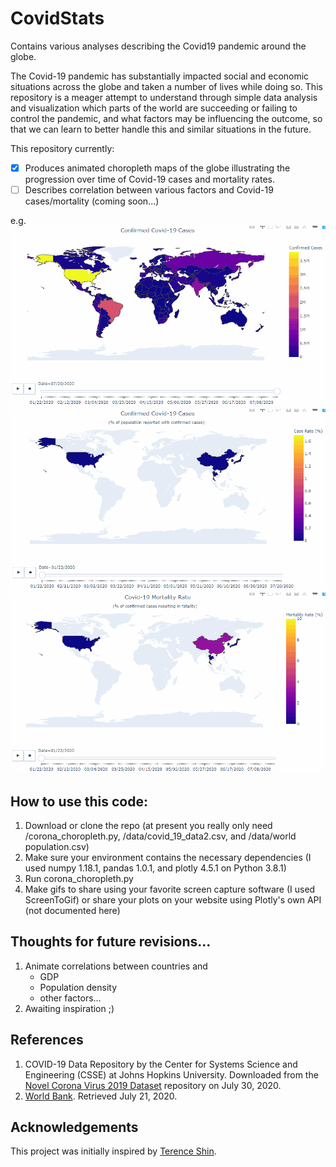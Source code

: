 # CovidStats
Contains various analyses describing the Covid19 pandemic around the globe.

The Covid-19 pandemic has substantially impacted social and economic situations across the globe and taken a number of lives while doing so. This repository is a meager attempt to understand through simple data analysis and visualization which parts of the world are succeeding or failing to control the pandemic, and what factors may be influencing the outcome, so that we can learn to better handle this and similar situations in the future.

This repository currently:
- [x] Produces animated choropleth maps of the globe illustrating the progression over time of Covid-19 cases and mortality rates.
- [ ] Describes correlation between various factors and Covid-19 cases/mortality (coming soon...)

e.g.
![Covid-19 Cases](/gifs/CovidWorldConfirmedCases.gif)
![Covid-19 Case Rate](/gifs/CovidWorldConfirmedRate.gif)
![Covid-19 Mortality Rate](/gifs/CovidWorldMortalityRate.gif)

## How to use this code:
1. Download or clone the repo (at present you really only need /corona_choropleth.py, /data/covid_19_data2.csv, and /data/world population.csv)
2. Make sure your environment contains the necessary dependencies (I used numpy 1.18.1, pandas 1.0.1, and plotly 4.5.1 on Python 3.8.1)
3. Run corona_choropleth.py
4. Make gifs to share using your favorite screen capture software (I used ScreenToGif) or share your plots on your website using Plotly's own API (not documented here)

## Thoughts for future revisions...
1. Animate correlations between countries and
    * GDP
    * Population density
    * other factors...
2. Awaiting inspiration ;)

## References
1. COVID-19 Data Repository by the Center for Systems Science and Engineering (CSSE) at Johns Hopkins University. Downloaded from the [Novel Corona Virus 2019 Dataset](https://www.kaggle.com/sudalairajkumar/novel-corona-virus-2019-dataset/data?select=covid_19_data.csv) repository on July 30, 2020.
2. [World Bank](https://data.worldbank.org/indicator/SP.POP.TOTL). Retrieved July 21, 2020.

## Acknowledgements
This project was initially inspired by [Terence Shin](https://towardsdatascience.com/visualizing-the-coronavirus-pandemic-with-choropleth-maps-7f30fccaecf5).
